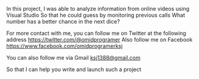 In this project, I was able to analyze information from online videos using Visual Studio So that he could guess by monitoring previous calls What number has a better chance in the next dice?

For more contact with me, you can follow me on Twitter at the following address https://twitter.com/@omidprogramer Also follow me on Facebook https://www.facebook.com/omidprogramerksj

You can also follow me via Gmail ksj1388@gmail.com

So that I can help you write and launch such a project
